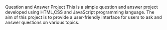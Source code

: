 Question and Answer Project
This is a simple question and answer project developed using HTML,CSS and JavaScript programming language. 
The aim of this project is to provide a user-friendly interface for users to ask and answer questions on various topics.
